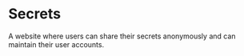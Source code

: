 # Secrets
A website where users can share their secrets anonymously and can maintain their user accounts.





